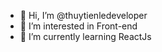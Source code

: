 - 👋 Hi, I’m @thuytienledeveloper
- 👀 I’m interested in Front-end
- 🌱 I’m currently learning ReactJs


<!---
thuytienledeveloper/thuytienledeveloper is a ✨ special ✨ repository because its `README.md` (this file) appears on your GitHub profile.
You can click the Preview link to take a look at your changes.
--->
